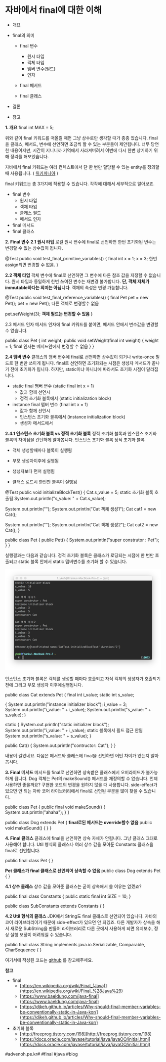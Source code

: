 # 자바에서 final에 대한 이해
* 개요
* final의 의미
	* final 변수

		* 원시 타입
		* 객체 타입
		* 맴버 변수(필드)
		* 인자
	* final 메서드
	* final 클래스
* 결론

* 참고

**1. 개요**
final int MAX = 5;

위와 같이 final 키워드를 떠올릴 때면 그냥 상수로만 생각할 때가 종종 있습니다. final을 클래스, 메서드, 변수에 선언하면 조금씩 할 수 있는 부분들이 제안됩니다. 너무 당연한 내용이지만, 시간이 지니니까 기억에서 사라져버려서 이번에 다시 한번 상기하기 위해 정리를 해보았습니다.

자바에서 final 키워드는 여러 컨텍스트에서 단 한 번만 할당될 수 있는 entity를 정의할 때 사용됩니다. ( [위키피니아](https://en.wikipedia.org/wiki/Final_%28Java%29) )

final 키워드는 총 3가지에 적용할 수 있습니다. 각각에 대해서 세부적으로 알아보죠.
* final 변수
	* 원시 타입
	* 객체 타입
	* 클래스 필드
	* 메서드 인자
* final 메서드
* final 클래스

**2. Final 변수**
**2.1 원시 타입**
로컬 원시 변수에 final로 선언하면 한번 초기화된 변수는 변경할 수 없는 상수값이 됩니다.

@Test
public void test_final_primitive_variables() {
final int x = 1;
x = 3; 한번 assign되면 변경할 수 없음.
}

**2.2 객체 타입**
객체 변수에 final로 선언하면 그 변수에 다른 참조 값을 지정할 수 없습니다. 원시 타입과 동일하게 한번 쓰여진 변수는 재변경 불가합니다. **단, 객체 자체가 immutable하다는 의미는 아닙니다**. 객체의 속성은 변경 가능합니다. 

@Test
public void test_final_reference_variables() {
final Pet pet = new Pet();
 pet = new Pet(); 다른 객체로 변경할수 없음

pet.setWeight(3); **객체 필드는 변경할 수 있음**
}

2.3 메서드 인자
메서드 인자에 final 키워드를 붙이면, 메서드 안에서 변수값을 변경할 수 없습니다.

public class Pet {
int weight;
public void setWeight(final int weight) {
 weight = 1; final 인자는 메서드안에서 변경할 수 없음
}
}

**2.4 맴버 변수**
클래스의 맴버 변수에 final로 선언하면 상수값이 되거나 write-once 필드로 한 번만 쓰이게 됩니다. final로 선언하면 초기화되는 시점은 생성자 메서드가 끝나기 전에 초기화가 됩니다. 하지만, static이냐 아니냐에 따라서도 초기화 시점이 달라집니다.

* static final 맴버 변수 (static final int x = 1)
	* 값과 함께 선언시
	* 정적 초기화 블록에서 (static initialization block)
* instance final 맴버 변수 (final int x = 1)
	* 값과 함께 선언시
	* 인스턴스 초기화 블록에서 (instance initialization block)
	* 생성자 메서드에서

**2.4.1 인스턴스 초기화 블록 vs 정적 초기화 블록**
정적 초기화 블록과 인스턴스 초기화 블록의 차이점을 간단하게 알아봅니다.
인스턴스 초기화 블록
정적 초기화 블록
* 객체 생성할때마다 블록이 실행됨
* 부모 생성자이후에 실행됨
* 생성자보다 먼저 실행됨

* 클래스 로드시 한번만 블록이 실행됨

@Test
public void initializeBlockTest() {
Cat.s_value = 5; static 초기화 블록 호출됨
System.out.println("s_value: " + Cat.s_value);

System.out.println("");
System.out.println("Cat 객체 생성1");
Cat cat1 = new Cat();

System.out.println("");
System.out.println("Cat 객체 생성2");
Cat cat2 = new Cat();
}

public class Pet {
public Pet() {
System.out.println("super construtor : Pet");
}
}

실행결과는 다음과 같습니다. 정적 초기화 블록은 클래스가 로딩되는 시점에 한 번만 호출되고 static 블록 안에서 static 맴버변수를 초기화 할 수 있습니다.

![](%EC%9E%90%EB%B0%94%EC%97%90%EC%84%9C%20final%EC%97%90%20%EB%8C%80%ED%95%9C%20%EC%9D%B4%ED%95%B4/image_1.png)

인스턴스 초기화 블록은 객체를 생성할 때마다 호출되고 자식 객체의 생성자가 호출되기 전에 그리고 부모 생성자 이후에실행됩니다.

public class Cat extends Pet {
final int i_value;
static int s_value;

{
System.out.println("instance initializer block");
i_value = 3;
System.out.println("i_value: " + i_value);
System.out.println("s_value: " + s_value);
}

static {
System.out.println("static initializer block");
 System.out.println("i_value: " + i_value); static 블록에서 필드 접근 안됨
System.out.println("s_value: " + s_value);
}

public Cat() {
System.out.println("contructor: Cat");
}
}

내용이 길었네요. 다음은 메서드와 클래스에 final을 선언하면 어떤 차이가 있는지 알아봅시다.

**3. Final 메서드**
메서드를 final로 선언하면 상속받은 클래스에서 오버라이드가 불가능하게 됩니다. Dog 객체는 Pet의 makeSound() 메서드를 재정의할 수 없습니다. 언제 사용하면 좋을까요? 구현한 코드의 변경을 원하지 않을 때 사용합니다. side-effect가 있으면 안 되는 자바 코어 라이브러리에서 final로 선언된 부분을 많이 찾을 수 있습니다.

public class Pet {
public final void makeSound() {
System.out.println("ahaha");
}
}

public class Dog extends Pet {
**final로된 메서드는 override할수 없음**
public void makeSound() {
}
}

**4. Final 클래스**
클래스에 final을 선언하면 상속 자체가 안됩니다. 그냥 클래스 그대로 사용해야 합니다. Util 형식의 클래스나 여러 상수 값을 모아둔 Constants 클래스을 final로 선언합니다.
 
 
public final class Pet {
}

**Pet 클래스가 final 클래스로 선언되어 상속할 수 없음**
public class Dog extends Pet {
}

**4.1 상수 클래스**
상수 값을 모아준 클래스는 굳이 상속해서 쓸 이유는 없겠죠?

public final class Constants {
public static final int SIZE = 10;
}

public class SubConstants extends Constants {
}
 
 
**4.2 Util 형식의 클래스**
JDK에서 String도 final 클래스로 선언되어 있습니다. 자바의 코어 라이브러리이기 때문에 side-effect가 있으면 안 되겠죠. 다른 개발자가 상속을 해서 새로운 SubString을 만들어 라이브러리로 다른 곳에서 사용하게 되면 유지보수, 정상 실행 보장이 어려워질 수 있습니다.

public final class String
implements java.io.Serializable, Comparable<String>, CharSequence {
}

여기서에 작성된 코드는 [github](https://github.com/kenshin579/tutorials-java-examples/tree/master/java-final) 를 참고해주세요. 

**참고**

* final
	* [https://en.wikipedia.org/wiki/Final_(Java)](https://en.wikipedia.org/wiki/Final_%28Java%29)
	* [https://www.baeldung.com/java-final](https://www.baeldung.com/java-final)
	* [https://djkeh.github.io/articles/Why-should-final-member-variables-be-conventionally-static-in-Java-kor/](https://djkeh.github.io/articles/Why-should-final-member-variables-be-conventionally-static-in-Java-kor/)
* 초기화 블록
	* [http://freeprog.tistory.com/198](http://freeprog.tistory.com/198)
	* [https://docs.oracle.com/javase/tutorial/java/javaOO/initial.html](https://docs.oracle.com/javase/tutorial/java/javaOO/initial.html)

#advenoh.pe.kr# #final #java #blog
